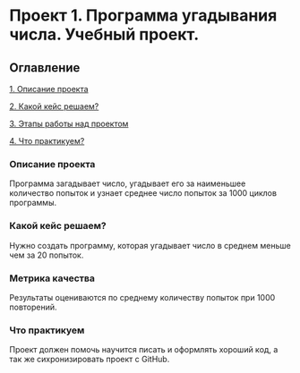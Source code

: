 # Проект 1. Программа угадывания числа. Учебный проект.

## Оглавление  
[1. Описание проекта](README.md#Описание-проекта)  

[2. Какой кейс решаем?](README.md#Какой-кейс-решаем)  

[3. Этапы работы над проектом](README.md#Метрика-качества)

[4. Что практикуем?](README.md#Что-практикуем)


### Описание проекта    
Программа загадывает число, угадывает его за наименьшее количество попыток и узнает среднее число попыток за 1000 циклов программы.

### Какой кейс решаем?    
Нужно создать программу, которая угадывает число в среднем меньше чем за 20 попыток.

### Метрика качества     
Результаты оцениваются по среднему количеству попыток при 1000 повторений.

### Что практикуем   
Проект должен помочь научится писать и оформлять хороший код, а так же cихронизировать проект c GitHub.